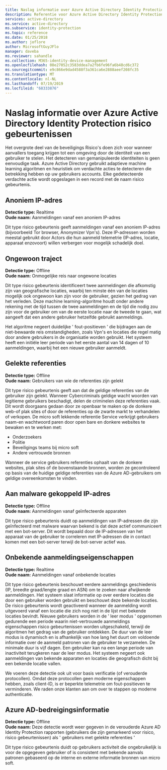 ```yaml
---
title: Naslag informatie over Azure Active Directory Identity Protection-risico gebeurtenissen | Microsoft Docs
description: Referentie voor Azure Active Directory Identity Protection risico gebeurtenissen.
services: active-directory
ms.service: active-directory
ms.subservice: identity-protection
ms.topic: reference
ms.date: 01/25/2018
ms.author: joflore
author: MicrosoftGuyJFlo
manager: daveba
ms.reviewer: sahandle
ms.collection: M365-identity-device-management
ms.openlocfilehash: 08e27052c3583ddea7a2fb6fe96fa6b48cd6c372
ms.sourcegitcommit: e9c866e9dad4588f3a361ca6e2888aeef208fc35
ms.translationtype: MT
ms.contentlocale: nl-NL
ms.lasthandoff: 07/19/2019
ms.locfileid: "68333876"
---
```

# <a name="azure-active-directory-identity-protection-risk-events-reference"></a>Naslag informatie over Azure Active Directory Identity Protection risico gebeurtenissen

Het overgrote deel van de beveiligings Risico's doen zich voor wanneer aanvallers toegang krijgen tot een omgeving door de identiteit van een gebruiker te stelen. Het detecteren van gemanipuleerde identiteiten is geen eenvoudige taak. Azure Active Directory gebruikt adaptieve machine learning algoritmen en heuristiek om verdachte acties te detecteren die betrekking hebben op uw gebruikers accounts. Elke gedetecteerde verdachte actie wordt opgeslagen in een record met de naam risico gebeurtenis.

## <a name="anonymous-ip-address"></a>Anoniem IP-adres

**Detectie type:** Realtime  
**Oude naam:** Aanmeldingen vanaf een anoniem IP-adres

Dit type risico gebeurtenis geeft aanmeldingen vanaf een anoniem IP-adres (bijvoorbeeld Tor browser, Anonymizer Vpn's).
Deze IP-adressen worden meestal gebruikt door Actors die hun aanmeld telemetrie (IP-adres, locatie, apparaat enzovoort) willen verbergen voor mogelijk schadelijk doel.

## <a name="atypical-travel"></a>Ongewoon traject

**Detectie type:** Offline  
**Oude naam:** Onmogelijke reis naar ongewone locaties

Dit type risico gebeurtenis identificeert twee aanmeldingen die afkomstig zijn van geografische locaties, waarbij ten minste één van de locaties mogelijk ook ongewoon kan zijn voor de gebruiker, gezien het gedrag van het verleden. Deze machine learning-algoritme houdt onder andere rekening met de tijd tussen de twee aanmeldingen en de tijd die nodig zou zijn voor de gebruiker om van de eerste locatie naar de tweede te gaan, wat aangeeft dat een andere gebruiker hetzelfde gebruikt aanmeldings.

Het algoritme negeert duidelijke ' fout-positieven ' die bijdragen aan de niet-bewaarde reis omstandigheden, zoals Vpn's en locaties die regel matig door andere gebruikers in de organisatie worden gebruikt. Het systeem heeft een initiële leer periode van het eerste aantal van 14 dagen of 10 aanmeldingen, waarbij het een nieuwe gebruiker aanmeldt.

## <a name="leaked-credentials"></a>Gelekte referenties

**Detectie type:** Offline  
**Oude naam:** Gebruikers van wie de referenties zijn gelekt

Dit type risico gebeurtenis geeft aan dat de geldige referenties van de gebruiker zijn gelekt.
Wanneer Cybercriminals geldige wacht woorden van legitieme gebruikers beschadigt, delen de criminelen deze referenties vaak. Dit wordt doorgaans gedaan door ze openbaar te maken op de donkere web-of plak sites of door de referenties op de zwarte markt te verhandelen of verkopen. De micro soft lekkende referentie Service verkrijgt gebruikers naam-en wachtwoord paren door open bare en donkere websites te bewaken en te werken met:

- Onderzoekers
- Politie
- Beveiligings teams bij micro soft
- Andere vertrouwde bronnen

Wanneer de service gebruikers referenties ophaalt van de donkere websites, plak sites of de bovenstaande bronnen, worden ze gecontroleerd op basis van de huidige geldige referenties van de Azure AD-gebruikers om geldige overeenkomsten te vinden.

## <a name="malware-linked-ip-address"></a>Aan malware gekoppeld IP-adres

**Detectie type:** Offline  
**Oude naam:** Aanmeldingen vanaf geïnfecteerde apparaten

Dit type risico gebeurtenis duidt op aanmeldingen van IP-adressen die zijn geïnfecteerd met malware waarvan bekend is dat deze actief communiceert met een bot-server. Dit wordt bepaald door de IP-adressen van het apparaat van de gebruiker te correleren met IP-adressen die in contact komen met een bot-server terwijl de bot-server actief was.

## <a name="unfamiliar-sign-in-properties"></a>Onbekende aanmeldingseigenschappen

**Detectie type:** Realtime  
**Oude naam:** Aanmeldingen vanaf onbekende locaties

Dit type risico gebeurtenis beschouwt eerdere aanmeldings geschiedenis (IP, breedte graad/lengte graad en ASN) om te zoeken naar afwijkende aanmeldingen. Het systeem slaat informatie op over eerdere locaties die door een gebruiker worden gebruikt en beschouwt deze bekende locaties. De risico gebeurtenis wordt geactiveerd wanneer de aanmelding wordt uitgevoerd vanaf een locatie die zich nog niet in de lijst met bekende locaties bevindt. Nieuwe gebruikers worden in de ' leer modus ' opgenomen gedurende een periode waarin niet-vertrouwde aanmeldings eigenschappen risico gebeurtenissen worden uitgeschakeld, terwijl de algoritmen het gedrag van de gebruiker ontdekken. De duur van de leer modus is dynamisch en is afhankelijk van hoe lang het duurt om voldoende informatie over de aanmeld patronen van de gebruiker te verzamelen. De minimale duur is vijf dagen. Een gebruiker kan na een lange periode van inactiviteit terugkeren naar de leer modus. Het systeem negeert ook aanmeldingen van bekende apparaten en locaties die geografisch dicht bij een bekende locatie vallen. 

We voeren deze detectie ook uit voor basis verificatie (of verouderde protocollen). Omdat deze protocollen geen moderne eigenschappen hebben, zoals client-ID, is er beperkte telemetrie om fout-positieven te verminderen. We raden onze klanten aan om over te stappen op moderne authenticatie.

## <a name="azure-ad-threat-intelligence"></a>Azure AD-bedreigingsinformatie

**Detectie type:** Offline <br>
**Oude naam:** Deze detectie wordt weer gegeven in de verouderde Azure AD Identity Protection rapporten (gebruikers die zijn gemarkeerd voor risico, risico gebeurtenissen) als ' gebruikers met gelekte referenties '

Dit type risico gebeurtenis duidt op gebruikers activiteit die ongebruikelijk is voor de opgegeven gebruiker of is consistent met bekende aanvals patronen gebaseerd op de interne en externe informatie bronnen van micro soft.
